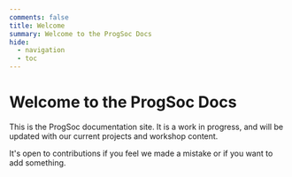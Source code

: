 ```yaml
---
comments: false
title: Welcome
summary: Welcome to the ProgSoc Docs
hide:
  - navigation
  - toc
---
```


# Welcome to the ProgSoc Docs

This is the ProgSoc documentation site. It is a work in progress, and will be updated with our current projects and workshop content.

It's open to contributions if you feel we made a mistake or if you want to add something.
